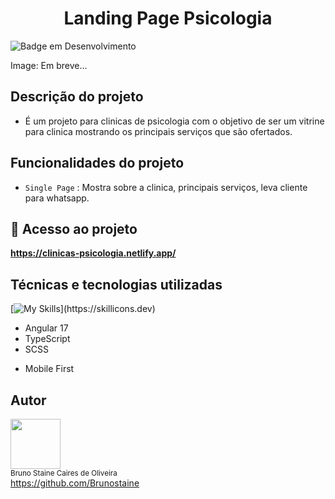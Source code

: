 <h1 align="center"> Landing Page Psicologia</h1>

![Badge em Desenvolvimento](https://img.shields.io/static/v1?label=STATUS&message=EM_DESENVOLVIMENTO&color=blue&style=for-the-badge)
  
Image: Em breve...

## Descrição do projeto

- É um projeto para clinicas de psicologia com o objetivo de ser um vitrine para clinica mostrando os principais serviços que são ofertados. 

## Funcionalidades do projeto

- `Single Page` : Mostra sobre a clinica, principais serviços, leva cliente para whatsapp.

## 📁 Acesso ao projeto

**https://clinicas-psicologia.netlify.app/**

## Técnicas e tecnologias utilizadas

[![My Skills](https://skillicons.dev/icons?i=angular,typescript,scss,vscode,)](https://skillicons.dev)

* Angular 17
* TypeScript
* SCSS
- Mobile First


## Autor

<img src="https://user-images.githubusercontent.com/87622645/157755137-8d22a951-d323-4c33-814e-c0351ebefafe.png" width=80><br>
<sub>Bruno Staine Caires de Oliveira</sub><br>
https://github.com/Brunostaine 
